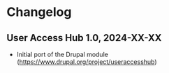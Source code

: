 # Changelog

## User Access Hub 1.0, 2024-XX-XX

- Initial port of the Drupal module (https://www.drupal.org/project/useraccesshub)
